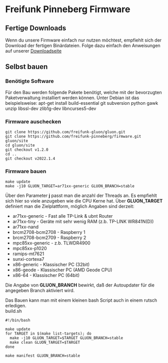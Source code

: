 # Freifunk Pinneberg Firmware

## Fertige Downloads

Wenn du unsere Firmware einfach nur nutzen möchtest, empfiehlt sich der Download der fertigen Binärdateien. Folge dazu
einfach den Anweisungen auf unserer [Downloadseite](https://pinneberg.freifunk.net/download.html)

## Selbst bauen

### Benötigte Software

Für den Bau werden folgende Pakete benötigt, welche mit der bevorzugten Paketverwaltung installiert werden können.
Unter Debian ist das beispielsweise:
apt-get install build-essential git subversion python gawk unzip libssl-dev zlib1g-dev libncurses5-dev

### Firmware auschecken

    git clone https://github.com/freifunk-gluon/gluon.git
    git clone https://github.com/freifunk-pinneberg/firmware.git gluon/site
    cd gluon/site
    git checkout v1.2.0
    cd ..
    git checkout v2022.1.4

### Firmware bauen

    make update
    make -j10 GLUON_TARGET=ar71xx-generic GLUON_BRANCH=stable

Über den Parameter **j** passt man die anzahl der Threads an. Es empfiehlt sich hier so viele anzugeben wie die CPU
Kerne hat.
Über **GLUON_TARGET** definiert man die Zielplattform, möglich Angaben sind derzeit:

* ar71xx-generic - Fast alle TP-Link & ubnt Router
* ar71xx-tiny - Geräte mit sehr wenig RAM (z.b. TP-LINK WR841N(D))
* ar71xx-nand
* brcm2708-bcm2708 - Raspberry 1
* brcm2708-bcm2709 - Raspberry 2
* mpc85xx-generic - z.b. TLWDR4900
* mpc85xx-p1020
* ramips-mt7621
* sunxi-cortexa7
* x86-generic - Klassischer PC (32bit)
* x86-geode - Klassischer PC (AMD Geode CPU)
* x86-64 - Klassischer PC (64bit)

Die Angabe von **GLUON_BRANCH** bewirkt, daß der Autoupdater für die angegeben Branch aktiviert wird.

Das Bauen kann man mit einem kleinen bash Script auch in einem rutsch erledigen.  
build.sh

```
#!/bin/bash

make update
for TARGET in $(make list-targets); do
  make -j10 GLUON_TARGET=$TARGET GLUON_BRANCH=stable
  make clean GLUON_TARGET=$TARGET
done 

make manifest GLUON_BRANCH=stable
```
